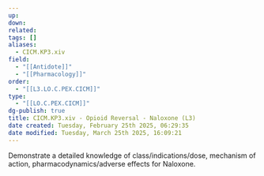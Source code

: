 ```yaml
---
up: 
down: 
related: 
tags: []
aliases:
  - CICM.KP3.xiv
field:
  - "[[Antidote]]"
  - "[[Pharmacology]]"
order:
  - "[[L3.LO.C.PEX.CICM]]"
type:
  - "[[LO.C.PEX.CICM]]"
dg-publish: true
title: CICM.KP3.xiv - Opioid Reversal - Naloxone (L3)
date created: Tuesday, February 25th 2025, 06:29:35
date modified: Tuesday, March 25th 2025, 16:09:21
---
```


Demonstrate a detailed knowledge of class/indications/dose, mechanism of action, pharmacodynamics/adverse effects for Naloxone.

